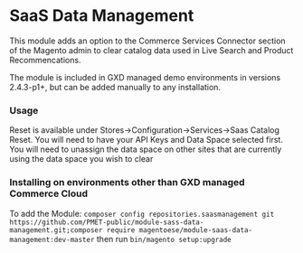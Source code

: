 # SaaS Data Management

This module adds an option to the Commerce Services Connector section of the Magento admin to clear catalog data used in Live Search and Product Recommencations.

The module is included in GXD managed demo environments in versions 2.4.3-p1+, but can be added manually to any installation.

### Usage
Reset is available under Stores->Configuration->Services->Saas Catalog Reset. You will need to have your API Keys and Data Space selected first. You will need to unassign the data space on other sites that are currently using the data space you wish to clear

### Installing on environments other than GXD managed Commerce Cloud

To add the Module:
`composer config repositories.saasmanagement git https://github.com/PMET-public/module-sass-data-management.git;composer require magentoese/module-saas-data-management:dev-master` then run `bin/magento setup:upgrade`
